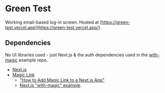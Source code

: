 # Green Test
Working email-based log-in screen.
Hosted at [https://green-test.vercel.app](https://green-test.vercel.app/).

## Dependencies
No UI libraries used - just Next.js & the auth dependencies used in the [with-magic](https://github.com/vercel/next.js/tree/canary/examples/with-magic) example repo. 
* [Next.js](https://nextjs.org)
* [Magic Link](https://magic.link)
  * ["How to Add Magic Link to a Next.js App"](https://magic.link/posts/magic-link-nextjs)
  * [Next.js "with-magic" example](https://github.com/vercel/next.js/tree/canary/examples/with-magic).
